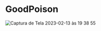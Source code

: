 # GoodPoison



![Captura de Tela 2023-02-13 às 19 38 55](https://user-images.githubusercontent.com/64115668/218590525-16f291df-7fce-4a69-9a83-b330430173d1.png)
